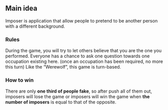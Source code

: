 
## Main idea 
Imposer is application that allow people to pretend to be another person with a different background. 

### Rules
During the game, you will try to let others believe that you are the one you performed. 
Everyone has a chance to ask one question towards one occupation existing here.
(once an occupation has been required, no more this turn)
Like the “Werewolf”, this game is turn-based.

### How to win
There are only **one third of people fake**, so after push all of them out, imposers will lose the game or
imposers will win the game when **the number of imposers** is equal to that of the opposite. 
